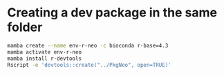 
# Creating a dev package in the same folder
```bash
mamba create --name env-r-neo -c bioconda r-base=4.3
mamba activate env-r-neo
mamba install r-devtools
Rscript -e 'devtools::create("../PkgNeo", open=TRUE)'
```
